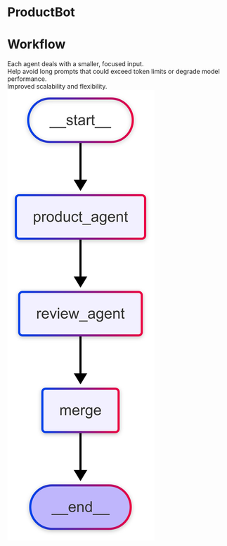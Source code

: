 # ProductBot

# Workflow
Each agent deals with a smaller, focused input.  
Help avoid long prompts that could exceed token limits or degrade model performance.  
Improved scalability and flexibility.  
![workflow](results/workflow.png)
